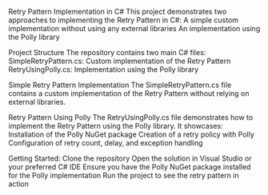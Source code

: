 Retry Pattern Implementation in C#
This project demonstrates two approaches to implementing the Retry Pattern in C#:
	A simple custom implementation without using any external libraries
	An implementation using the Polly library

Project Structure
The repository contains two main C# files:
	SimpleRetryPattern.cs: Custom implementation of the Retry Pattern
	RetryUsingPolly.cs: Implementation using the Polly library

Simple Retry Pattern Implementation
The SimpleRetryPattern.cs file contains a custom implementation of the Retry Pattern without relying on external libraries.

Retry Pattern Using Polly
The RetryUsingPolly.cs file demonstrates how to implement the Retry Pattern using the Polly library. It showcases:
Installation of the Polly NuGet package
Creation of a retry policy with Polly
Configuration of retry count, delay, and exception handling

Getting Started:
	Clone the repository
	Open the solution in Visual Studio or your preferred C# IDE
	Ensure you have the Polly NuGet package installed for the Polly implementation
	Run the project to see the retry pattern in action
